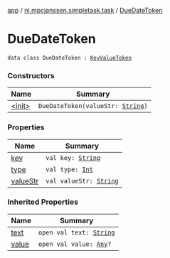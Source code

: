 [app](../../index.md) / [nl.mpcjanssen.simpletask.task](../index.md) / [DueDateToken](.)

# DueDateToken

`data class DueDateToken : `[`KeyValueToken`](../-key-value-token/index.md)

### Constructors

| Name | Summary |
|---|---|
| [&lt;init&gt;](-init-.md) | `DueDateToken(valueStr: `[`String`](https://kotlinlang.org/api/latest/jvm/stdlib/kotlin/-string/index.html)`)` |

### Properties

| Name | Summary |
|---|---|
| [key](key.md) | `val key: `[`String`](https://kotlinlang.org/api/latest/jvm/stdlib/kotlin/-string/index.html) |
| [type](type.md) | `val type: `[`Int`](https://kotlinlang.org/api/latest/jvm/stdlib/kotlin/-int/index.html) |
| [valueStr](value-str.md) | `val valueStr: `[`String`](https://kotlinlang.org/api/latest/jvm/stdlib/kotlin/-string/index.html) |

### Inherited Properties

| Name | Summary |
|---|---|
| [text](../-key-value-token/text.md) | `open val text: `[`String`](https://kotlinlang.org/api/latest/jvm/stdlib/kotlin/-string/index.html) |
| [value](../-key-value-token/value.md) | `open val value: `[`Any`](https://kotlinlang.org/api/latest/jvm/stdlib/kotlin/-any/index.html)`?` |
